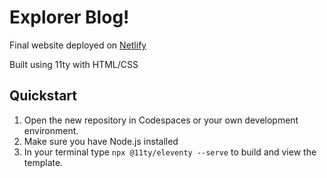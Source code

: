 # Explorer Blog!

Final website deployed on [Netlify](https://mi449-explorer-blog.netlify.app/)

Built using 11ty with HTML/CSS

## Quickstart

1. Open the new repository in Codespaces or your own development environment.
2. Make sure you have Node.js installed
3. In your terminal type `npx @11ty/eleventy --serve` to build and view the template.
